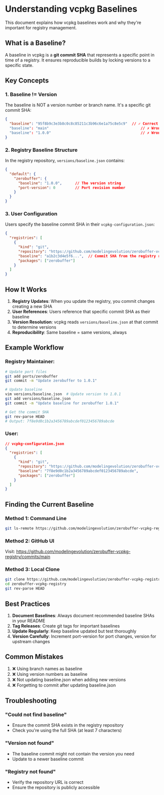 # Understanding vcpkg Baselines

This document explains how vcpkg baselines work and why they're important for registry management.

## What is a Baseline?

A baseline in vcpkg is a **git commit SHA** that represents a specific point in time of a registry. It ensures reproducible builds by locking versions to a specific state.

## Key Concepts

### 1. Baseline != Version

The baseline is NOT a version number or branch name. It's a specific git commit SHA:

```json
{
  "baseline": "95f8b9c3e3b8c0c8c85211c3b96c6e1a75c8e5c9"  // ✓ Correct
  "baseline": "main"                                          // ✗ Wrong
  "baseline": "1.0.0"                                         // ✗ Wrong
}
```

### 2. Registry Baseline Structure

In the registry repository, `versions/baseline.json` contains:

```json
{
  "default": {
    "zerobuffer": {
      "baseline": "1.0.0",      // The version string
      "port-version": 0         // Port revision number
    }
  }
}
```

### 3. User Configuration

Users specify the baseline commit SHA in their `vcpkg-configuration.json`:

```json
{
  "registries": [
    {
      "kind": "git",
      "repository": "https://github.com/modelingevolution/zerobuffer-vcpkg-registry",
      "baseline": "a1b2c3d4e5f6...",  // Commit SHA from the registry repo
      "packages": ["zerobuffer"]
    }
  ]
}
```

## How It Works

1. **Registry Updates**: When you update the registry, you commit changes creating a new SHA
2. **User References**: Users reference that specific commit SHA as their baseline
3. **Version Resolution**: vcpkg reads `versions/baseline.json` at that commit to determine versions
4. **Reproducibility**: Same baseline = same versions, always

## Example Workflow

### Registry Maintainer:
```bash
# Update port files
git add ports/zerobuffer
git commit -m "Update zerobuffer to 1.0.1"

# Update baseline
vim versions/baseline.json  # Update version to 1.0.1
git add versions/baseline.json
git commit -m "Update baseline for zerobuffer 1.0.1"

# Get the commit SHA
git rev-parse HEAD
# Output: 7f8e9d0c1b2a3456789abcdef0123456789abcde
```

### User:
```json
// vcpkg-configuration.json
{
  "registries": [
    {
      "kind": "git",
      "repository": "https://github.com/modelingevolution/zerobuffer-vcpkg-registry",
      "baseline": "7f8e9d0c1b2a3456789abcdef0123456789abcde",
      "packages": ["zerobuffer"]
    }
  ]
}
```

## Finding the Current Baseline

### Method 1: Command Line
```bash
git ls-remote https://github.com/modelingevolution/zerobuffer-vcpkg-registry HEAD
```

### Method 2: GitHub UI
Visit: https://github.com/modelingevolution/zerobuffer-vcpkg-registry/commits/main

### Method 3: Local Clone
```bash
git clone https://github.com/modelingevolution/zerobuffer-vcpkg-registry
cd zerobuffer-vcpkg-registry
git rev-parse HEAD
```

## Best Practices

1. **Document Baselines**: Always document recommended baseline SHAs in your README
2. **Tag Releases**: Create git tags for important baselines
3. **Update Regularly**: Keep baseline updated but test thoroughly
4. **Version Carefully**: Increment port-version for port changes, version for upstream changes

## Common Mistakes

1. ❌ Using branch names as baseline
2. ❌ Using version numbers as baseline
3. ❌ Not updating baseline.json when adding new versions
4. ❌ Forgetting to commit after updating baseline.json

## Troubleshooting

### "Could not find baseline"
- Ensure the commit SHA exists in the registry repository
- Check you're using the full SHA (at least 7 characters)

### "Version not found"
- The baseline commit might not contain the version you need
- Update to a newer baseline commit

### "Registry not found"
- Verify the repository URL is correct
- Ensure the repository is publicly accessible